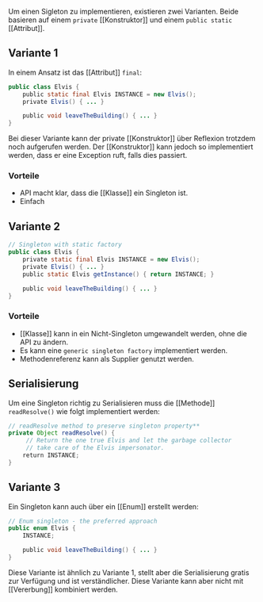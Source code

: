 Um einen Sigleton zu implementieren, existieren zwei Varianten. Beide basieren auf einem `private` [[Konstruktor]] und einem `public static` [[Attribut]].

## Variante 1
In einem Ansatz ist das [[Attribut]] `final`:
```java
public class Elvis {
    public static final Elvis INSTANCE = new Elvis();
    private Elvis() { ... }

    public void leaveTheBuilding() { ... }
}
```
Bei dieser Variante kann der private [[Konstruktor]] über Reflexion trotzdem noch aufgerufen werden. Der [[Konstruktor]] kann jedoch so implementiert werden, dass er eine Exception ruft, falls dies passiert.

### Vorteile
- API macht klar, dass die [[Klasse]] ein Singleton ist.
- Einfach

## Variante 2
```java
// Singleton with static factory
public class Elvis {
    private static final Elvis INSTANCE = new Elvis();
    private Elvis() { ... }
    public static Elvis getInstance() { return INSTANCE; }

    public void leaveTheBuilding() { ... }
}
```

### Vorteile
- [[Klasse]] kann in ein Nicht-Singleton umgewandelt werden, ohne die API zu ändern.
- Es kann eine `generic singleton factory` implementiert werden.
- Methodenreferenz kann als Supplier genutzt werden.


## Serialisierung
Um eine Singleton richtig zu Serialisieren muss die [[Methode]] `readResolve()` wie folgt implementiert werden:
```java
// readResolve method to preserve singleton property**
private Object readResolve() {
     // Return the one true Elvis and let the garbage collector
     // take care of the Elvis impersonator.
    return INSTANCE;
}
```

## Variante 3
Ein Singleton kann auch über ein [[Enum]] erstellt werden:
 ```java
 // Enum singleton - the preferred approach
public enum Elvis {
    INSTANCE;

    public void leaveTheBuilding() { ... }
}
```
Diese Variante ist ähnlich zu Variante 1, stellt aber die Serialisierung gratis zur Verfügung und ist verständlicher. Diese Variante kann aber nicht mit [[Vererbung]] kombiniert werden.